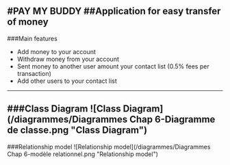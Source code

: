 #PAY MY BUDDY
##Application for easy transfer of money
---
###Main features
+ Add money to your account
+ Withdraw money from your account
+ Sent money to another user amount your contact list (0.5% fees per transaction)
+ Add other users to your contact list
---
###Class Diagram
![Class Diagram](/diagrammes/Diagrammes Chap 6-Diagramme de classe.png "Class Diagram")
---
###Relationship model
![Relationship model](/diagrammes/Diagrammes Chap 6-modèle relationnel.png "Relationship model")